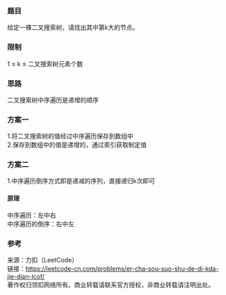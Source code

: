 ### 题目
给定一棵二叉搜索树，请找出其中第k大的节点。

### 限制
1 ≤ k ≤ 二叉搜索树元素个数 

### 思路
二叉搜索树中序遍历是递增的顺序  

### 方案一
1.将二叉搜索树的值经过中序遍历保存到数组中  
2.保存到数组中的值是递增的，通过索引获取制定值  


### 方案二
1.中序遍历倒序方式即是递减的序列，直接递归k次即可  

#### 原理
中序遍历：左中右  
中序遍历的倒序：右中左  


### 参考
来源：力扣（LeetCode）  
链接：https://leetcode-cn.com/problems/er-cha-sou-suo-shu-de-di-kda-jie-dian-lcof/  
著作权归领扣网络所有。商业转载请联系官方授权，非商业转载请注明出处。
